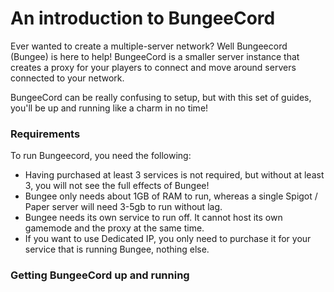 # An introduction to BungeeCord
Ever wanted to create a multiple-server network? Well Bungeecord (Bungee) is here to help!
BungeeCord is a smaller server instance that creates a proxy for your players to connect and move around servers connected to your network.

BungeeCord can be really confusing to setup, but with this set of guides, you'll be up and running like a charm in no time!

### Requirements
To run Bungeecord, you need the following:
- Having purchased at least 3 services is not required, but without at least 3, you will not see the full effects of Bungee!
- Bungee only needs about 1GB of RAM to run, whereas a single Spigot / Paper server will need 3-5gb to run without lag.
- Bungee needs its own service to run off. It cannot host its own gamemode and the proxy at the same time.
- If you want to use Dedicated IP, you only need to purchase it for your service that is running Bungee, nothing else.

### Getting BungeeCord up and running
